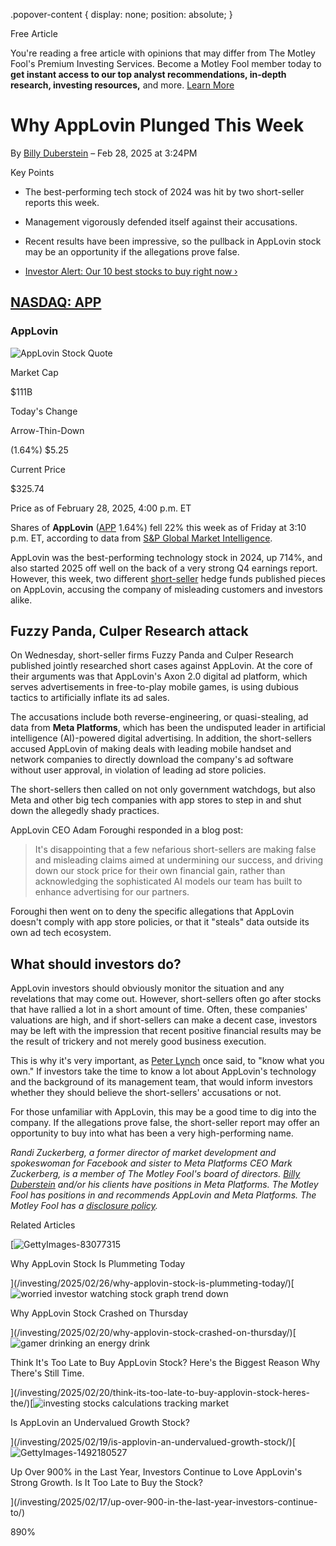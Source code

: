 .popover-content { display: none; position: absolute; }

Free Article[](#)

You're reading a free article with opinions that may differ from The Motley Fool's Premium Investing Services. Become a Motley Fool member today to **get instant access to our top analyst recommendations, in-depth research, investing resources,** and more. [Learn More](https://www.fool.com/mms/mark/op-free-tbox-art)

Why AppLovin Plunged This Week
==============================

By [Billy Duberstein](/author/16731/) – Feb 28, 2025 at 3:24PM

Key Points

*   The best-performing tech stock of 2024 was hit by two short-seller reports this week.
    
*   Management vigorously defended itself against their accusations.
    
*   Recent results have been impressive, so the pullback in AppLovin stock may be an opportunity if the allegations prove false.
    
*   [Investor Alert: Our 10 best stocks to buy right now ›](https://www.fool.com/mms/mark/e-sa-nonbbn-kp?aid=10969&source=isaedikp0000035)
    

[NASDAQ: APP](/quote/nasdaq/app/)
---------------------------------

### AppLovin

![AppLovin Stock Quote](https://g.foolcdn.com/art/companylogos/mark/APP.png)

Market Cap

$111B

Today's Change

Arrow-Thin-Down

(1.64%) $5.25

Current Price

$325.74

Price as of February 28, 2025, 4:00 p.m. ET

Shares of **AppLovin** ([APP](/quote/nasdaq/app/) 1.64%) fell 22% this week as of Friday at 3:10 p.m. ET, according to data from [S&P Global Market Intelligence](http://marketintelligence.spglobal.com/).

AppLovin was the best-performing technology stock in 2024, up 714%, and also started 2025 off well on the back of a very strong Q4 earnings report. However, this week, two different [short-seller](https://www.fool.com/terms/s/short-sale/) hedge funds published pieces on AppLovin, accusing the company of misleading customers and investors alike.

Fuzzy Panda, Culper Research attack
-----------------------------------

On Wednesday, short-seller firms Fuzzy Panda and Culper Research published jointly researched short cases against AppLovin. At the core of their arguments was that AppLovin's Axon 2.0 digital ad platform, which serves advertisements in free-to-play mobile games, is using dubious tactics to artificially inflate its ad sales.

The accusations include both reverse-engineering, or quasi-stealing, ad data from **Meta Platforms**, which has been the undisputed leader in artificial intelligence (AI)-powered digital advertising. In addition, the short-sellers accused AppLovin of making deals with leading mobile handset and network companies to directly download the company's ad software without user approval, in violation of leading ad store policies.

The short-sellers then called on not only government watchdogs, but also Meta and other big tech companies with app stores to step in and shut down the allegedly shady practices.

AppLovin CEO Adam Foroughi responded in a blog post:

> It's disappointing that a few nefarious short-sellers are making false and misleading claims aimed at undermining our success, and driving down our stock price for their own financial gain, rather than acknowledging the sophisticated AI models our team has built to enhance advertising for our partners.

Foroughi then went on to deny the specific allegations that AppLovin doesn't comply with app store policies, or that it "steals" data outside its own ad tech ecosystem.

What should investors do?
-------------------------

AppLovin investors should obviously monitor the situation and any revelations that may come out. However, short-sellers often go after stocks that have rallied a lot in a short amount of time. Often, these companies' valuations are high, and if short-sellers can make a decent case, investors may be left with the impression that recent positive financial results may be the result of trickery and not merely good business execution.

This is why it's very important, as [Peter Lynch](https://www.fool.com/investing/how-to-invest/famous-investors/peter-lynch/) once said, to "know what you own." If investors take the time to know a lot about AppLovin's technology and the background of its management team, that would inform investors whether they should believe the short-sellers' accusations or not.

For those unfamiliar with AppLovin, this may be a good time to dig into the company. If the allegations prove false, the short-seller report may offer an opportunity to buy into what has been a very high-performing name.

_Randi Zuckerberg, a former director of market development and spokeswoman for Facebook and sister to Meta Platforms CEO Mark Zuckerberg, is a member of The Motley Fool's board of directors. [Billy Duberstein](https://www.fool.com/author/16731/) and/or his clients have positions in Meta Platforms. The Motley Fool has positions in and recommends AppLovin and Meta Platforms. The Motley Fool has a [disclosure policy](https://www.fool.com/legal/fool-disclosure-policy/)._

Related Articles

[![GettyImages-83077315](https://g.foolcdn.com/image/?url=https%3A%2F%2Fg.foolcdn.com%2Feditorial%2Fimages%2F809134%2Fgettyimages-83077315.jpg&op=resize&w=92&h=52)

Why AppLovin Stock Is Plummeting Today

](/investing/2025/02/26/why-applovin-stock-is-plummeting-today/)[![worried investor watching stock graph trend down](https://g.foolcdn.com/image/?url=https%3A%2F%2Fg.foolcdn.com%2Feditorial%2Fimages%2F808464%2Fworried-investor-watching-stock-graph-trend-down.jpg&op=resize&w=92&h=52)

Why AppLovin Stock Crashed on Thursday

](/investing/2025/02/20/why-applovin-stock-crashed-on-thursday/)[![gamer drinking an energy drink](https://g.foolcdn.com/image/?url=https%3A%2F%2Fg.foolcdn.com%2Feditorial%2Fimages%2F807892%2Fgamer-drinking-an-energy-drink.jpg&op=resize&w=92&h=52)

Think It's Too Late to Buy AppLovin Stock? Here's the Biggest Reason Why There's Still Time.

](/investing/2025/02/20/think-its-too-late-to-buy-applovin-stock-heres-the/)[![investing stocks calculations tracking market](https://g.foolcdn.com/image/?url=https%3A%2F%2Fg.foolcdn.com%2Feditorial%2Fimages%2F807963%2Finvesting-stocks-calculations-tracking-market.jpg&op=resize&w=92&h=52)

Is AppLovin an Undervalued Growth Stock?

](/investing/2025/02/19/is-applovin-an-undervalued-growth-stock/)[![GettyImages-1492180527](https://g.foolcdn.com/image/?url=https%3A%2F%2Fg.foolcdn.com%2Feditorial%2Fimages%2F807596%2Fgettyimages-1492180527.jpg&op=resize&w=92&h=52)

Up Over 900% in the Last Year, Investors Continue to Love AppLovin's Strong Growth. Is It Too Late to Buy the Stock?

](/investing/2025/02/17/up-over-900-in-the-last-year-investors-continue-to/)

890%